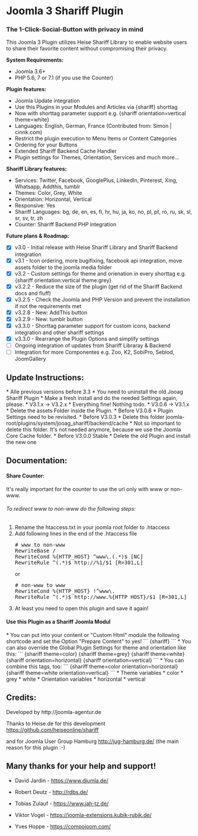 <h1>Joomla 3 Shariff Plugin</h1>
<h3>The 1-Click-Social-Button with privacy in mind</h3>
This Joomla 3 Plugin utilizes Heise Shariff Library to enable website users to share their favorite content without compromising their privacy.

<b>System Requirements:</b>
* Joomla 3.6+ 
* PHP 5.6, 7 or 7.1 (if you use the Counter)

<b>Plugin features:</b>
* Joomla Update integration
* Use this Plugins in your Modules and Articles via {shariff} shorttag
 * Now with shorttag parameter support e.g.  {shariff orientation=vertical theme=white}
* Languages: English, German, France (Contributed from: Simon | cinnk.com)
* Restrict the plugin execution to Menu Items or Content Categories
* Ordering for your Buttons
* Extended Shariff Backend Cache Handler
* Plugin settings for Themes, Orientation, Services and much more...

<b>Shariff Library features:</b>
* Services: Twitter, Facebook, GooglePlus, LinkedIn, Pinterest, Xing, Whatsapp, Addthis, tumblr
* Themes: Color, Grey, White
* Orientation: Horizontal, Vertical
* Responsive: Yes
* Shariff Languages: bg, de, en, es, fi, hr, hu, ja, ko, no, pl, pt, ro, ru, sk, sl, sr, sv, tr, zh
* Counter: Shariff Backend PHP integration
 
<b>Future plans & Roadmap:</b>
- [x] v3.0 - Initial release with Heise Shariff Library and Shariff Backend integration
- [x] v3.1 - Icon ordering, more bugifixing, facebook api integration, move assets folder to the joomla media folder
- [x] v3.2 - Custom settings for theme and orienation in every shorttag e.g. {shariff orientation:vertical theme:grey}
- [x] v3.2.2 - Reduce the size of the plugin (get rid of the Shariff Backend docs and fluff)
- [x] v3.2.5 - Check the Joomla and PHP Version and prevent the installation if not the requirements met
- [x] v3.2.8 - New: AddThis button
- [x] v3.2.9 - New: tumblr button
- [x] v3.3.0 - Shorttag parameter support for custom icons, backend integration and other shariff settings
- [x] v3.3.0 - Rearrange the Plugin Options and simplify settings
- [ ] Ongoing integration of updates from Shariff Libraray & Backend
- [ ] Integration for more Componentes e.g. Zoo, K2, SobiPro, Seblod, JoomGallery

<h2>Update Instructions:</h2>
* Alle previous versions before 3.3
  * You need to uninstall the old Jooag Shariff Plugin
  * Make a fresh install and do the needed Settings again, please.
* V3.1.x -> V3.2.x
  * Everything fine! Nothing todo.
* V3.0.6 -> V3.1.x
  * Delete the assets Folder inside the Plugin.
* Before V3.0.6
  * Plugin Settings need to be revisited. 
* Before V3.0.3
  * Delete this folder joomla-root/plugins/system/jooag_shariff/backend/cache
  * Not so important to delete this folder. It's not needed anymore, because we use the Joomla Core Cache folder.
* Before V3.0.0 Stable
  * Delete the old Plugin and install the new one

<h2>Documentation:</h2>
<h4>Share Counter:</h4>
It's really important for the counter to use the url only with www or non-www.
<h6>To redirect www to non-www do the following steps:</h6>
<ol>
<li>Rename the htaccess.txt in your joomla root folder to .htaccess</li>
<li>Add following lines in the end of the .htaccess file</li>
<pre>
# www to non-www
RewriteBase /
RewriteCond %{HTTP_HOST} ^www\.(.*)$ [NC]
RewriteRule ^(.*)$ http://%1/$1 [R=301,L]
</pre>
or
<pre>
# non-www to www
RewriteCond %{HTTP_HOST} !^www\.
RewriteRule ^(.*)$ http://www.%{HTTP_HOST}/$1 [R=301,L]
</pre>
<li>At least you need to open this plugin and save it again!</li>
</code>
</ol>
</p>

<h4>Use this Plugin as a Shariff Joomla Modul</h4>
* You can put into your content or "Custom Html" module the following shortcode and set the Option "Prepare Content" to yes! 
 ```
{shariff}
```
* You can also override the Global Plugin Settings for theme and orientation like this:
```
 {shariff theme=color}
 {shariff theme=grey}
 {shariff theme=white}
 {shariff orientation=horizontal}
 {shariff orientation=vertical}
```
* You can combine this tags, too:
```
 {shariff theme=color orientation=horizontal}
 {shariff theme=white orientation=vertical}
```
* Theme variables
 * color
 * grey
 * white
* Orientation variables
 * horizontal
 * vertical
 
<h2>Credits:</h2>
Developed by http://joomla-agentur.de

Thanks to Heise.de for this development https://github.com/heiseonline/shariff

and for Joomla User Group Hamburg http://jug-hamburg.de/ (the main reason for this plugin :-)

<h2>Many thanks for your help and support!</h2>

* David Jardin - https://www.djumla.de/

* Robert Deutz - http://rdbs.de/

* Tobias Zulauf - https://www.jah-tz.de/

* Viktor Vogel - https://joomla-extensions.kubik-rubik.de/

* Yves Hoppe - https://compojoom.com/
